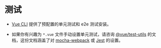 # 测试

- [Vue CLI](https://github.com/vuejs/vue-cli) 提供了预配置的单元测试和 e2e 测试安装。

- 如果你有兴趣为 `*.vue` 文件手动设置单元测试，请咨询 [@vue/test-utils](https://vue-test-utils.vuejs.org/zh-cn/) 的文档，这份文档涵盖了对 [mocha-webpack](https://vue-test-utils.vuejs.org/zh-cn/guides/testing-SFCs-with-mocha-webpack.html) 或 [Jest](https://vue-test-utils.vuejs.org/zh-cn/guides/testing-SFCs-with-jest.html) 的设置。
